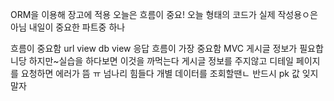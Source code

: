 ORM을 이용해 장고에 적용 오늘은 흐름이 중요!
오늘 형태의 코드가 실제 작성용ㅇ은 아님 내일이 중요한 파트중 하나

흐름이 중요함
url view db
view
응답
흐름이 가장 중요함
MVC
게시글 정보가 필요합니당
하지만~실습을 하다보면 이것을 까먹는다
게시글 정보를 주지않고 디테일 페이지를 요청하면 에러가 뜸
ㅠ
넘나리 힘들다
개별 데이터를 조회할땐ㄴ 반드시 pk 값 잊지말자
